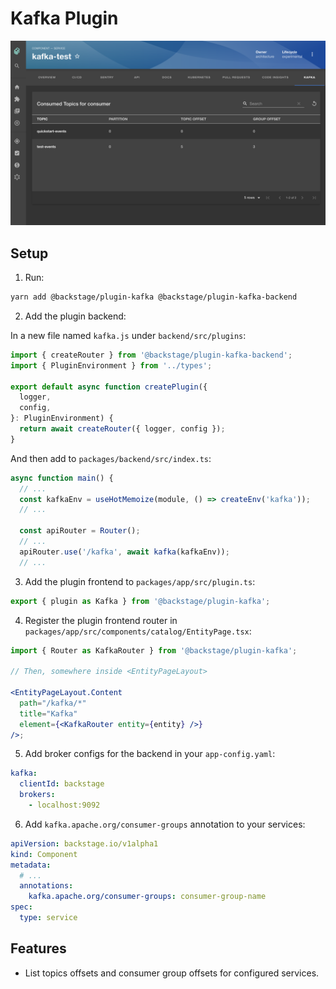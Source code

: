 # Kafka Plugin

<img src="./src/assets/screenshot-1.png">

## Setup

1. Run:

```bash
yarn add @backstage/plugin-kafka @backstage/plugin-kafka-backend
```

2. Add the plugin backend:

In a new file named `kafka.js` under `backend/src/plugins`:

```js
import { createRouter } from '@backstage/plugin-kafka-backend';
import { PluginEnvironment } from '../types';

export default async function createPlugin({
  logger,
  config,
}: PluginEnvironment) {
  return await createRouter({ logger, config });
}
```

And then add to `packages/backend/src/index.ts`:

```js
async function main() {
  // ...
  const kafkaEnv = useHotMemoize(module, () => createEnv('kafka'));
  // ...

  const apiRouter = Router();
  // ...
  apiRouter.use('/kafka', await kafka(kafkaEnv));
  // ...
```

3. Add the plugin frontend to `packages/app/src/plugin.ts`:

```js
export { plugin as Kafka } from '@backstage/plugin-kafka';
```

4. Register the plugin frontend router in `packages/app/src/components/catalog/EntityPage.tsx`:

```jsx
import { Router as KafkaRouter } from '@backstage/plugin-kafka';

// Then, somewhere inside <EntityPageLayout>

<EntityPageLayout.Content
  path="/kafka/*"
  title="Kafka"
  element={<KafkaRouter entity={entity} />}
/>;
```

5. Add broker configs for the backend in your `app-config.yaml`:

```yaml
kafka:
  clientId: backstage
  brokers:
    - localhost:9092
```

6. Add `kafka.apache.org/consumer-groups` annotation to your services:

```yaml
apiVersion: backstage.io/v1alpha1
kind: Component
metadata:
  # ...
  annotations:
    kafka.apache.org/consumer-groups: consumer-group-name
spec:
  type: service
```

## Features

- List topics offsets and consumer group offsets for configured services.
